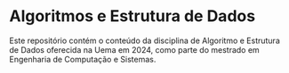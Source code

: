 # Algoritmos e Estrutura de Dados

Este repositório contém o conteúdo da disciplina de Algoritmo e Estrutura de Dados oferecida na Uema em 2024, como parte do mestrado em Engenharia de Computação e Sistemas.


